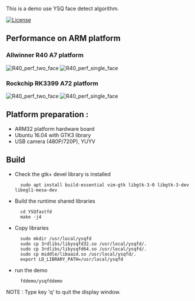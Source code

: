 This is a demo use YSQ face detect algorithm.

[![License](https://img.shields.io/badge/license-BSD-blue.svg)](LICENSE)

## Performance on ARM platform

### Allwinner R40 A7 platform
![R40_perf_two_face](https://OAID.github.io/pics/YSQfd/R40_perf.png) ![R40_perf_single_face](https://OAID.github.io/pics/YSQfd/R40_perf1.png)


### Rockchip RK3399 A72 platform
![R40_perf_two_face](https://OAID.github.io/pics/YSQfd/RK3399_perf.png) ![R40_perf_single_face](https://OAID.github.io/pics/YSQfd/RK3399_perf1.png )

## Platform preparation :

* ARM32 platform hardware board 
* Ubuntu 16.04 with GTK3 library
* USB camera (480P/720P), YUYV

## Build
* Check the gtk+ devel library is installed

		sudo apt install build-essential vim-gtk libgtk-3-0 libgtk-3-dev libegl1-mesa-dev

* Build the runtime shared libraries

		cd YSQfastfd
		make -j4

* Copy libraries 
 
		sudo mkdir /usr/local/ysqfd
		sudo cp 3rdlibs/libysqfd32.so /usr/local/ysqfd/.
		sudo cp 3rdlibs/libysqfd64.so /usr/local/ysqfd/.
		sudo cp middle/libaaid.so /usr/local/ysqfd/.
		export LD_LIBRARY_PATH=/usr/local/ysqfd

* run the demo

		fddemo/ysqfddemo

NOTE :
  Type key 'q' to quit the display window.
